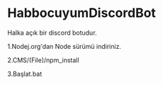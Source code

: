 # HabbocuyumDiscordBot
Halka açık bir discord botudur.

1.Nodej.org'dan Node sürümü indiriniz.

2.CMS/(File)/npm_install

3.Başlat.bat
